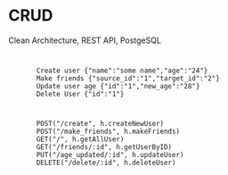 # CRUD
Clean Architecture, REST API, PostgeSQL
#
           Create user {"name":"some name","age":"24"}
           Make friends {"source_id":"1","target_id":"2"}
           Update user age {"id":"1","new_age":"28"}
           Delete User {"id":"1"}
#


           POST("/create", h.createNewUser)
           POST("/make_friends", h.makeFriends)
           GET("/", h.getAllUser)
           GET("/friends/:id", h.getUserByID)
           PUT("/age_updated/:id", h.updateUser)
           DELETE("/delete/:id", h.deleteUser)
